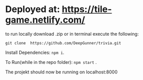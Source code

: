 # Deployed at: https://tile-game.netlify.com/


to run locally download .zip or in terminal execute the following:

`git clone  https://github.com/DeepGunner/trivia.git`

Install Dependencies: `npm i`.

To Run(while in the repo folder): `npm start` . 

The projekt should now be running on localhost:8000
